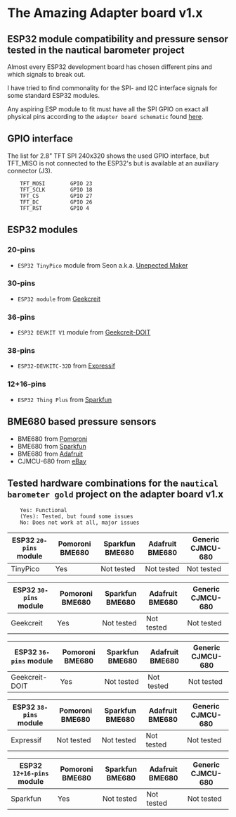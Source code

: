 # The Amazing Adapter board v1.x

## ESP32 module compatibility and pressure sensor tested in the nautical barometer project

Almost every ESP32 development board has chosen different pins and which signals to break out. 

I have tried to find commonality for the SPI- and I2C interface signals for some standard ESP32 modules.

Any aspiring ESP module to fit must have all the SPI GPIO on exact all physical pins 
according to the `adapter board schematic` found [here](https://github.com/DebinixTeam/esp32-adapter-board-v1x/blob/master/kicad/esp32-adapter-schematic-v1x.pdf).

## GPIO interface

The list for 2.8" TFT SPI 240x320 shows the used GPIO interface, but TFT_MISO is not connected to the ESP32's but is available at an auxiliary connector (J3).

        TFT_MOSI        GPIO 23
        TFT_SCLK        GPIO 18
        TFT_CS          GPIO 27
        TFT_DC          GPIO 26
        TFT_RST         GPIO 4

## ESP32 modules

### 20-pins

* `ESP32 TinyPico` module from Seon a.k.a. [Unepected Maker](https://www.amazon.com/Unexpected-Maker-TinyPICO-USB-C/dp/B0917V5YL3/ref=sr_1_1?dchild=1&m=A2V4DOMZNGA67Y&marketplaceID=ATVPDKIKX0DER&qid=1630760075&refinements=p_4%3AUnexpected%2BMaker&s=merchant-items&sr=1-1&th=1)

### 30-pins

* `ESP32 module` from [Geekcreit](https://www.banggood.com/Geekcreit-ESP32-WiFi+bluetooth-Development-Board-Ultra-Low-Power-Consumption-Dual-Cores-Pins-Unsoldered-p-1214159.html?cur_warehouse=CN&rmmds=buy)

### 36-pins

* `ESP32 DEVKIT V1` module from [Geekcreit-DOIT](https://www.banggood.com/ESP32-Development-Board-WiFi+bluetooth-Ultra-Low-Power-Consumption-Dual-Cores-ESP-32-ESP-32S-Board-p-1109512.html?utm_source=google&utm_medium=cpc_ods&utm_content=ana&utm_campaign=ana-sds-7hot-cnw-cpa-21sum&ad_id=537032142639&gclid=CjwKCAjwyvaJBhBpEiwA8d38vGUwFLiOZbcup5nLfNhI7nY7p0ouCBNeLso4Z4J0s2uPwkU7OCH6rhoCLLgQAvD_BwE&cur_warehouse=CN)

### 38-pins

* `ESP32-DEVKITC-32D` from [Expressif](https://www.mouser.com/ProductDetail/Espressif-Systems/ESP32-DevKitC-32D?qs=%252BEew9%252B0nqrDsObWEpDx6YQ==) 

### 12+16-pins

* `ESP32 Thing Plus` from [Sparkfun](https://www.sparkfun.com/products/15663)


## BME680 based pressure sensors

* BME680 from [Pomoroni](https://shop.pimoroni.com/products/bme680-breakout)
* BME680 from [Sparkfun](https://www.sparkfun.com/products/16466)
* BME680 from [Adafruit](https://learn.adafruit.com/adafruit-bme680-humidity-temperature-barometic-pressure-voc-gas)
* CJMCU-680 from [eBay](https://www.ebay.com/itm/CJMCU-680-BME680-Temperature-Humidity-Pressure-Sensor-Ultra-small-Board-Module-/401528135032?_ul=IN) 


## Tested hardware combinations for the `nautical barometer gold` project on the adapter board v1.x

        Yes: Functional
        (Yes): Tested, but found some issues
        No: Does not work at all, major issues


| ESP32 `20-pins` module | Pomoroni BME680 | Sparkfun BME680 | Adafruit BME680 | Generic CJMCU-680
| -----------------------|-----------------|-----------------|-----------------|-------------------
| TinyPico               | Yes             | Not tested      | Not tested      | Not tested


| ESP32 `30-pins` module | Pomoroni BME680 | Sparkfun BME680 | Adafruit BME680 | Generic CJMCU-680
| -----------------------|-----------------|-----------------|-----------------|-------------------
| Geekcreit              | Yes             | Not tested      | Not tested      | Not tested


| ESP32 `36-pins` module | Pomoroni BME680 | Sparkfun BME680 | Adafruit BME680 | Generic CJMCU-680
| -----------------------|-----------------|-----------------|-----------------|-------------------
| Geekcreit-DOIT         | Yes             | Not tested      | Not tested      | Not tested 


| ESP32 `38-pins` module | Pomoroni BME680 | Sparkfun BME680 | Adafruit BME680 | Generic CJMCU-680
| -----------------------|-----------------|-----------------|-----------------|-------------------
| Expressif              | Not tested      | Not tested      | Not tested      | Not tested


| ESP32 `12+16-pins` module | Pomoroni BME680 | Sparkfun BME680 | Adafruit BME680 | Generic CJMCU-680
| ------------------------|-----------------|-----------------|-------------------|-------------------
| Sparkfun                | Yes             | Not tested      | Not tested        | Not tested



